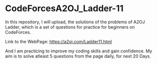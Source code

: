 # CodeForcesA2OJ_Ladder-11
In this repository, I will upload, the solutions of the problems of A2OJ Ladder, which is a set of questions for practice for beginners on CodeForces. 

Link to the WebPage: https://a2oj.com/Ladder11.html

And I am practicing to improve my coding skills and gain confidence.
My aim is to solve atleast 5 questions from the page daily, for next 20 Days.
